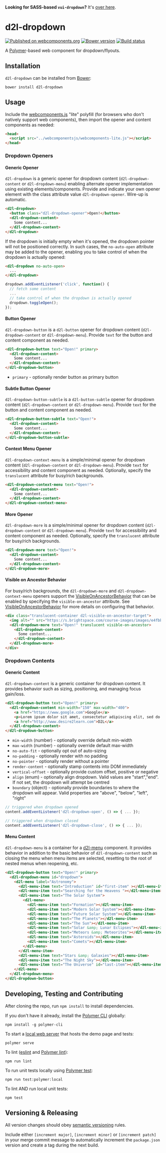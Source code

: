 **Looking for SASS-based `vui-dropdown`?** It's [over here](https://github.com/Brightspace/valence-ui-dropdown/tree/sass).

# d2l-dropdown
[![Published on webcomponents.org](https://img.shields.io/badge/webcomponents.org-published-blue.svg)](https://www.webcomponents.org/element/BrightspaceUI/dropdown)
[![Bower version][bower-image]][bower-url]
[![Build status][ci-image]][ci-url]

A [Polymer](https://www.polymer-project.org)-based web component for dropdown/flyouts.

## Installation

`d2l-dropdown` can be installed from [Bower][bower-url]:
```shell
bower install d2l-dropdown
```

## Usage

Include the [webcomponents.js](http://webcomponents.org/polyfills/) "lite" polyfill (for browsers who don't natively support web components), then import the opener and content components as needed:

```html
<head>
  <script src="../webcomponentsjs/webcomponents-lite.js"></script>
</head>
```

### Dropdown Openers

#### Generic Opener

`d2l-dropdown` is a generic opener for dropdown content (`d2l-dropdown-content` or `d2l-dropdown-menu`) enabling alternate opener implementation using existing elements/components. Provide and indicate your own opener element with the class attribute value `d2l-dropdown-opener`.  Wire-up is automatic.

<!---
```
<custom-element-demo>
  <template>
    <script src="../webcomponentsjs/webcomponents-lite.js"></script>
    <link rel="import" href="../d2l-typography/d2l-typography.html">
    <link rel="import" href="d2l-dropdown.html">
    <link rel="import" href="d2l-dropdown-content.html">
    <custom-style include="d2l-typography">
      <style is="custom-style" include="d2l-typography"></style>
    </custom-style>
    <style>
      html {
        font-size: 20px;
      }
      body {
        color: var(--d2l-color-ferrite);
        font-family: 'Lato', 'Lucida Sans Unicode', 'Lucida Grande', sans-serif;
        letter-spacing: 0.01rem;
        font-size: 0.95rem;
        font-weight: 400;
        line-height: 1.4rem;
      }
      d2l-dropdown {
        margin-left: 15px;
      }
    </style>
    <script>
      document.body.addEventListener('d2l-dropdown-open', function() { document.body.style.height = '180px'; });
    </script>
    <next-code-block></next-code-block>
  </template>
</custom-element-demo>
```
-->
```html
<d2l-dropdown>
  <button class="d2l-dropdown-opener">Open!</button>
  <d2l-dropdown-content>
    Some content...
  </d2l-dropdown-content>
</d2l-dropdown>
```

If the dropdown is initially empty when it's opened, the dropdown pointer will not be positioned correctly.  In such cases, the `no-auto-open` attribute may be added to the opener, enabling you to take control of when the dropdown is actually opened:

```html
<d2l-dropdown no-auto-open>
  ...
</d2l-dropdown>
```

```javascript
dropdown.addEventListener('click', function() {
  // fetch some content
  ...
  // take control of when the dropdown is actually opened
  dropdown.toggleOpen();
});
```

#### Button Opener

`d2l-dropdown-button` is a `d2l-button` opener for dropdown content (`d2l-dropdown-content` or `d2l-dropdown-menu`).  Provide `text` for the button and content component as needed.

<!---
```
<custom-element-demo>
  <template>
    <script src="../webcomponentsjs/webcomponents-lite.js"></script>
    <link rel="import" href="../d2l-typography/d2l-typography.html">
    <link rel="import" href="d2l-dropdown-button.html">
    <link rel="import" href="d2l-dropdown-content.html">
    <custom-style include="d2l-typography">
      <style is="custom-style" include="d2l-typography"></style>
    </custom-style>
    <style>
      html {
        font-size: 20px;
      }
      body {
        color: var(--d2l-color-ferrite);
        font-family: 'Lato', 'Lucida Sans Unicode', 'Lucida Grande', sans-serif;
        letter-spacing: 0.01rem;
        font-size: 0.95rem;
        font-weight: 400;
        line-height: 1.4rem;
      }
      d2l-dropdown-button {
        margin-left: 15px;
      }
    </style>
    <script>
      document.body.addEventListener('d2l-dropdown-open', function() { document.body.style.height = '180px'; });
    </script>
    <next-code-block></next-code-block>
  </template>
</custom-element-demo>
```
-->
```html
<d2l-dropdown-button text="Open!" primary>
  <d2l-dropdown-content>
    Some content...
  </d2l-dropdown-content>
</d2l-dropdown-button>
```

* `primary` - optionally render button as primary button

#### Subtle Button Opener

`d2l-dropdown-button-subtle` is a `d2l-button-subtle` opener for dropdown content (`d2l-dropdown-content` or `d2l-dropdown-menu`).  Provide `text` for the button and content component as needed.

<!---
```
<custom-element-demo>
  <template>
    <script src="../webcomponentsjs/webcomponents-lite.js"></script>
    <link rel="import" href="../d2l-typography/d2l-typography.html">
    <link rel="import" href="d2l-dropdown-button-subtle.html">
    <link rel="import" href="d2l-dropdown-content.html">
    <custom-style include="d2l-typography">
      <style is="custom-style" include="d2l-typography"></style>
    </custom-style>
    <style>
      html {
        font-size: 20px;
      }
      body {
        color: var(--d2l-color-ferrite);
        font-family: 'Lato', 'Lucida Sans Unicode', 'Lucida Grande', sans-serif;
        letter-spacing: 0.01rem;
        font-size: 0.95rem;
        font-weight: 400;
        line-height: 1.4rem;
      }
      d2l-dropdown-button-subtle {
        margin-left: 15px;
      }
    </style>
    <script>
      document.body.addEventListener('d2l-dropdown-open', function() { document.body.style.height = '180px'; });
    </script>
    <next-code-block></next-code-block>
  </template>
</custom-element-demo>
```
-->
```html
<d2l-dropdown-button-subtle text="Open!">
  <d2l-dropdown-content>
    Some content...
  </d2l-dropdown-content>
</d2l-dropdown-button-subtle>
```

#### Context Menu Opener

`d2l-dropdown-context-menu` is a simple/minimal opener for dropdown content (`d2l-dropdown-content` or `d2l-dropdown-menu`).  Provide `text` for accessibility and content component as needed.  Optionally, specify the `translucent` attribute for busy/rich backgrounds.

<!---
```
<custom-element-demo>
  <template>
    <script src="../webcomponentsjs/webcomponents-lite.js"></script>
    <link rel="import" href="../d2l-typography/d2l-typography.html">
    <link rel="import" href="d2l-dropdown-context-menu.html">
    <link rel="import" href="d2l-dropdown-content.html">
    <custom-style include="d2l-typography">
      <style is="custom-style" include="d2l-typography"></style>
    </custom-style>
    <style>
      html {
        font-size: 20px;
      }
      body {
        color: var(--d2l-color-ferrite);
        font-family: 'Lato', 'Lucida Sans Unicode', 'Lucida Grande', sans-serif;
        letter-spacing: 0.01rem;
        font-size: 0.95rem;
        font-weight: 400;
        line-height: 1.4rem;
      }
      d2l-dropdown-context-menu {
        margin-left: 15px;
      }
    </style>
    <script>
      document.body.addEventListener('d2l-dropdown-open', function() { document.body.style.height = '180px'; });
    </script>
    <next-code-block></next-code-block>
  </template>
</custom-element-demo>
```
-->
```html
<d2l-dropdown-context-menu text="Open!">
  <d2l-dropdown-content>
    Some content...
  </d2l-dropdown-content>
</d2l-dropdown-context-menu>
```

#### More Opener

`d2l-dropdown-more` is a simple/minimal opener for dropdown content (`d2l-dropdown-content` or `d2l-dropdown-menu`).  Provide `text` for accessibility and content component as needed.  Optionally, specify the `translucent` attribute for busy/rich backgrounds.

<!---
```
<custom-element-demo>
  <template>
    <script src="../webcomponentsjs/webcomponents-lite.js"></script>
    <link rel="import" href="../d2l-typography/d2l-typography.html">
    <link rel="import" href="d2l-dropdown-more.html">
    <link rel="import" href="d2l-dropdown-content.html">
    <custom-style include="d2l-typography">
      <style is="custom-style" include="d2l-typography"></style>
    </custom-style>
    <style>
      html {
        font-size: 20px;
      }
      body {
        color: var(--d2l-color-ferrite);
        font-family: 'Lato', 'Lucida Sans Unicode', 'Lucida Grande', sans-serif;
        letter-spacing: 0.01rem;
        font-size: 0.95rem;
        font-weight: 400;
        line-height: 1.4rem;
      }
      d2l-dropdown-more {
        margin-left: 15px;
      }
    </style>
    <script>
      document.body.addEventListener('d2l-dropdown-open', function() { document.body.style.height = '180px'; });
    </script>
    <next-code-block></next-code-block>
  </template>
</custom-element-demo>
```
-->
```html
<d2l-dropdown-more text="Open!">
  <d2l-dropdown-content>
    Some content...
  </d2l-dropdown-content>
</d2l-dropdown-more>
```

#### Visible on Ancestor Behavior

For busy/rich backgrounds, the `d2l-dropdown-more` and `d2l-dropdown-context-menu` openers support the [VisibleOnAncestorBehavior](https://github.com/Brightspace/d2l-polymer-behaviors-ui) that can be enabled by specifying the `visible-on-ancestor` attribute.  See [VisibleOnAncestorBehavior](https://github.com/Brightspace/d2l-polymer-behaviors-ui) for more details on configuring that behavior.

<!---
```
<custom-element-demo>
  <template>
    <script src="../webcomponentsjs/webcomponents-lite.js"></script>
    <link rel="import" href="../d2l-typography/d2l-typography.html">
    <link rel="import" href="d2l-dropdown-more.html">
    <link rel="import" href="d2l-dropdown-content.html">
    <custom-style include="d2l-typography">
      <style is="custom-style" include="d2l-typography"></style>
    </custom-style>
    <style>
      html {
        font-size: 20px;
      }
      body {
        color: var(--d2l-color-ferrite);
        font-family: 'Lato', 'Lucida Sans Unicode', 'Lucida Grande', sans-serif;
        letter-spacing: 0.01rem;
        font-size: 0.95rem;
        font-weight: 400;
        line-height: 1.4rem;
      }
      d2l-dropdown-more {
        margin-left: 15px;
      }
      .translucent-container {
        position: relative;
        height: 150px;
      }
      .translucent-container > img {
        border-radius: 6px;
        height: 100%;
        max-width: 400px;
        position: absolute;
        width: 100%;
      }
      .translucent-container > d2l-dropdown-context-menu,
      .translucent-container > d2l-dropdown-more {
        padding-right: 0;
        margin-top: 12px;
        margin-left: 12px;
      }
    </style>
    <script>
      document.body.addEventListener('d2l-dropdown-open', function() { document.body.style.height = '180px'; });
    </script>
    <next-code-block></next-code-block>
  </template>
</custom-element-demo>
```
-->
```html
<div class="translucent-container d2l-visible-on-ancestor-target">
  <img alt="" src="https://s.brightspace.com/course-images/images/e4fbb461-4cd9-4512-8304-44f2c2b741f1/tile-low-density-max-size.jpg"/>
  <d2l-dropdown-more text="Open!" translucent visible-on-ancestor>
    <d2l-dropdown-content>
      Some content...
    </d2l-dropdown-content>
  </d2l-dropdown-more>
</div>
```


### Dropdown Contents

#### Generic Content

`d2l-dropdown-content` is a generic container for dropdown content.  It provides behavior such as sizing,  positioning, and managing focus gain/loss.

<!---
```
<custom-element-demo>
  <template>
    <script src="../webcomponentsjs/webcomponents-lite.js"></script>
    <link rel="import" href="../d2l-typography/d2l-typography.html">
    <link rel="import" href="d2l-dropdown-button.html">
    <link rel="import" href="d2l-dropdown-content.html">
    <custom-style include="d2l-typography">
      <style is="custom-style" include="d2l-typography"></style>
    </custom-style>
    <style>
      html {
        font-size: 20px;
      }
      body {
        color: var(--d2l-color-ferrite);
        font-family: 'Lato', 'Lucida Sans Unicode', 'Lucida Grande', sans-serif;
        letter-spacing: 0.01rem;
        font-size: 0.95rem;
        font-weight: 400;
        line-height: 1.4rem;
      }
      d2l-dropdown-button {
        margin-left: 15px;
      }
    </style>
    <script>
      document.body.addEventListener('d2l-dropdown-open', function() { document.body.style.height = '210px'; });
    </script>
    <next-code-block></next-code-block>
  </template>
</custom-element-demo>
```
-->
```html
<d2l-dropdown-button text="Open!" primary>
  <d2l-dropdown-content min-width="150" max-width="400">
    <a href="https://www.google.com">Google</a>
    <p>Lorem ipsum dolor sit amet, consectetur adipiscing elit, sed do eiusmod tempor incididunt ut labore et dolore magna aliqua. Ut enim ad minim veniam, quis nostrud exercitation ullamco laboris nisi ut aliquip ex ea commodo consequat. Duis aute irure dolor in reprehenderit in voluptate velit esse cillum dolore eu fugiat nulla pariatur. Excepteur sint occaecat cupidatat non proident, sunt in culpa qui officia deserunt mollit anim id est laborum.</p>
    <a href="http://www.desire2learn.com">D2L</a>
  </d2l-dropdown-content>
</d2l-dropdown-button>
```

* `min-width` (number) - optionally override default min-width
* `max-width` (number) - optionally override default max-width
* `no-auto-fit` - optionally opt out of auto-sizing
* `no-padding` - optionally render with no padding
* `no-pointer` - optionally render without a pointer
* `render-content` - optionally stamp contents into DOM immediately
* `vertical-offset` - optionally provide custom offset, positive or negative
* `align` (enum) - optionally align dropdown. Valid values are "start","end". If not set, the dropdown will attempt be centred
* `boundary` (object) - optionally provide boundaries to where the dropdown will appear. Valid properties are "above", "below", "left", "right"

```javascript
// triggered when dropdown opened
content.addEventListener('d2l-dropdown-open', () => { ... });

// triggered when dropdown closed
content.addEventListener('d2l-dropdown-close', () => { ... });
```

#### Menu Content

`d2l-dropdown-menu` is a container for a [d2l-menu](https://github.com/Brightspace/d2l-menu-ui) component.  It provides behavior in addition to the basic behavior of `d2l-dropdown-content` such as closing the menu when menu items are selected, resetting to the root of nested menus when reopening, etc.

<!---
```
<custom-element-demo>
  <template>
    <script src="../webcomponentsjs/webcomponents-lite.js"></script>
    <link rel="import" href="../d2l-typography/d2l-typography.html">
    <link rel="import" href="../d2l-menu/d2l-menu.html">
    <link rel="import" href="d2l-dropdown-button.html">
    <link rel="import" href="d2l-dropdown-menu.html">
    <custom-style include="d2l-typography">
      <style is="custom-style" include="d2l-typography"></style>
    </custom-style>
    <style>
      html {
        font-size: 20px;
      }
      body {
        color: var(--d2l-color-ferrite);
        font-family: 'Lato', 'Lucida Sans Unicode', 'Lucida Grande', sans-serif;
        letter-spacing: 0.01rem;
        font-size: 0.95rem;
        font-weight: 400;
        line-height: 1.4rem;
      }
      d2l-dropdown-button {
        margin-left: 15px;
      }
    </style>
    <script>
      document.body.addEventListener('d2l-dropdown-open', function() { document.body.style.height = '320px'; });
    </script>
    <next-code-block></next-code-block>
  </template>
</custom-element-demo>
```
-->
```html
<d2l-dropdown-button text="Open!" primary>
  <d2l-dropdown-menu id="dropdown">
    <d2l-menu label="Astronomy">
      <d2l-menu-item text="Introduction" id="first-item" ></d2l-menu-item>
      <d2l-menu-item text="Searching for the Heavens "></d2l-menu-item>
      <d2l-menu-item text="The Solar System">
        <d2l-menu>
          <d2l-menu-item text="Formation"></d2l-menu-item>
          <d2l-menu-item text="Modern Solar System"></d2l-menu-item>
          <d2l-menu-item text="Future Solar System"></d2l-menu-item>
          <d2l-menu-item text="The Planets"></d2l-menu-item>
          <d2l-menu-item text="The Sun"></d2l-menu-item>
          <d2l-menu-item text="Solar &amp; Lunar Eclipses"></d2l-menu-item>
          <d2l-menu-item text="Meteors &amp; Meteorites"></d2l-menu-item>
          <d2l-menu-item text="Asteroids"></d2l-menu-item>
          <d2l-menu-item text="Comets"></d2l-menu-item>
        </d2l-menu>
      </d2l-menu-item>
      <d2l-menu-item text="Stars &amp; Galaxies"></d2l-menu-item>
      <d2l-menu-item text="The Night Sky"></d2l-menu-item>
      <d2l-menu-item text="The Universe" id="last-item"></d2l-menu-item>
    </d2l-menu>
  </d2l-dropdown-menu>
</d2l-dropdown-button>
```

## Developing, Testing and Contributing

After cloning the repo, run `npm install` to install dependencies.

If you don't have it already, install the [Polymer CLI](https://www.polymer-project.org/2.0/docs/tools/polymer-cli) globally:

```shell
npm install -g polymer-cli
```

To start a [local web server](https://www.polymer-project.org/2.0/docs/tools/polymer-cli-commands#serve) that hosts the demo page and tests:

```shell
polymer serve
```

To lint ([eslint](http://eslint.org/) and [Polymer lint](https://www.polymer-project.org/2.0/docs/tools/polymer-cli-commands#lint)):

```shell
npm run lint
```

To run unit tests locally using [Polymer test](https://www.polymer-project.org/2.0/docs/tools/polymer-cli-commands#tests):

```shell
npm run test:polymer:local
```

To lint AND run local unit tests:

```shell
npm test
```

[bower-url]: http://bower.io/search/?q=d2l-dropdown
[bower-image]: https://badge.fury.io/bo/d2l-dropdown.svg
[ci-url]: https://travis-ci.org/BrightspaceUI/dropdown
[ci-image]: https://travis-ci.org/BrightspaceUI/dropdown.svg?branch=master

## Versioning & Releasing

All version changes should obey [semantic versioning](https://semver.org/) rules.

Include either `[increment major]`, `[increment minor]` or `[increment patch]` in your merge commit message to automatically increment the `package.json` version and create a tag during the next build.
